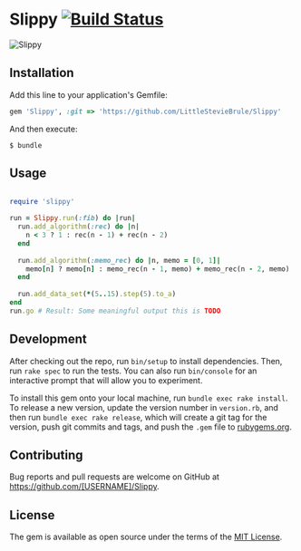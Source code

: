 # Slippy [![Build Status](https://travis-ci.org/LittleStevieBrule/Slippy.svg?branch=master)](https://travis-ci.org/LittleStevieBrule/Slippy)

![Slippy](https://dl.dropbox.com/s/pu4846ieg6kusex/Slippy.jpg "Slip")

## Installation

Add this line to your application's Gemfile:

```ruby
gem 'Slippy', :git => 'https://github.com/LittleStevieBrule/Slippy'
```

And then execute:

    $ bundle

## Usage

```ruby

require 'slippy'

run = Slippy.run(:fib) do |run|
  run.add_algorithm(:rec) do |n|
    n < 3 ? 1 : rec(n - 1) + rec(n - 2)
  end
    
  run.add_algorithm(:memo_rec) do |n, memo = [0, 1]|
    memo[n] ? memo[n] : memo_rec(n - 1, memo) + memo_rec(n - 2, memo)
  end
    
  run.add_data_set(*(5..15).step(5).to_a)
end
run.go # Result: Some meaningful output this is TODO
```

## Development

After checking out the repo, run `bin/setup` to install dependencies. Then, run `rake spec` to run the tests. You can also run `bin/console` for an interactive prompt that will allow you to experiment.

To install this gem onto your local machine, run `bundle exec rake install`. To release a new version, update the version number in `version.rb`, and then run `bundle exec rake release`, which will create a git tag for the version, push git commits and tags, and push the `.gem` file to [rubygems.org](https://rubygems.org).

## Contributing

Bug reports and pull requests are welcome on GitHub at https://github.com/[USERNAME]/Slippy.


## License

The gem is available as open source under the terms of the [MIT License](http://opensource.org/licenses/MIT).


